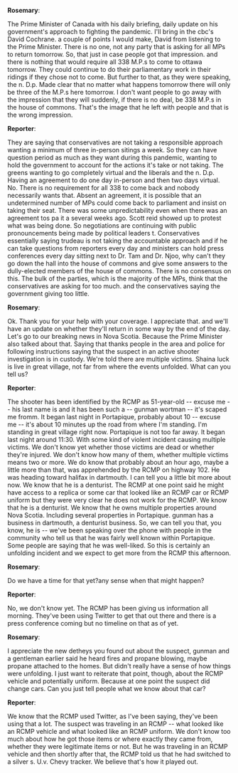 

**Rosemary**:

The Prime Minister of Canada with his daily briefing, daily update on his government's approach to fighting the pandemic.
I'll bring in the cbc's David Cochrane.
a couple of points I would make, David from listening to the Prime Minister.
There is no one, not any party that is asking for all MPs to return tomorrow.
So, that just in case people got that impression.
and there is nothing that would require all 338 M.P.s to come to ottawa tomorrow.
They could continue to do their parliamentary work in their ridings if they chose not to come.
But further to that, as they were speaking, the n. D.p. Made clear that no matter what happens tomorrow there will only be three of the M.P.s here tomorrow.
I don't want people to go away with the impression that they will suddenly, if there is no deal, be 338 M.P.s in the house of commons.
That's the image that he left with people and that is the wrong impression.



**Reporter**:

They are saying that conservatives are not taking a responsible approach wanting a minimum of three in-person sitings a week.
So they can have question period as much as they want during this pandemic, wanting to hold the government to account for the actions it's take or not taking.
The greens wanting to go completely virtual and the liberals and the n. D.p. Having an agreement to do one day in-person and then two days virtual.
No. There is no requirement for all 338 to come back and nobody necessarily wants that.
Absent an agreement, it is possible that an undetermined number of MPs could come back to parliament and insist on taking their seat.
There was some unpredictability even when there was an agreement tos pa it a several weeks ago.
Scott reid showed up to protest what was being done.
So negotiations are continuing with public pronouncements being made by political leaders t. Conservatives essentially saying trudeau is not taking the accountable approach and if he can take questions from reporters every day and ministers can hold press conferences every day sitting next to Dr. Tam and Dr. Njoo, why can't they go down the hall into the house of commons and give some answers to the dully-elected members of the house of commons.
There is no consensus on this.
The bulk of the parties, which is the majority of the MPs, think that the conservatives are asking for too much.
and the conservatives saying the government giving too little.



**Rosemary**:

Ok. Thank you for your help with your coverage.
I appreciate that.
and we'll have an update on whether they'll return in some way by the end of the day.
Let's go to our breaking news in Nova Scotia.
Because the Prime Minister also talked about that.
Saying that thanks people in the area and police for following instructions saying that the suspect in an active shooter investigation is in custody.
We're told there are multiple victims.
Shaina luck is live in great village, not far from where the events unfolded.
What can you tell us?



**Reporter**:

The shooter has been identified by the RCMP as 51-year-old -- excuse me -- his last name is and it has been such a -- gunman wortman -- it's scaped me fromm.
It began last night in Portapique, probably about 10 -- excuse me -- it's about 10 minutes up the road from where I'm standing.
I'm standing in great village right now.
Portapique is not too far away.
It began last night around 11:30. With some kind of violent incident causing multiple victims.
We don't know yet whether those victims are dead or whether they're injured.
We don't know how many of them, whether multiple victims means two or more.
We do know that probably about an hour ago, maybe a little more than that, was apprehended by the RCMP on highway 102.
He was heading toward halifax in dartmouth.
I can tell you a little bit more about now.
We know that he is a denturist.
The RCMP at one point said he might have access to a replica or some car that looked like an RCMP car or RCMP uniform but they were very clear he does not work for the RCMP.
We know that he is a denturist.
We know that he owns multiple properties around Nova Scotia.
Including several properties in Portapique.
gunman has a business in dartmouth, a denturist business.
So, we can tell you that, you know, he is -- we've been speaking over the phone with people in the community who tell us that he was fairly well known within Portapique.
Some people are saying that he was well-liked.
So this is certainly an unfolding incident and we expect to get more from the RCMP this afternoon.



**Rosemary**:

Do we have a time for that yet?any sense when that might happen?



**Reporter**:

No, we don't know yet.
The RCMP has been giving us information all morning.
They've been using Twitter to get that out there and there is a press conference coming but no timeline on that as of yet.



**Rosemary**:

I appreciate the new detheys you found out about the suspect, gunman and a gentleman earlier said he heard fires and propane blowing, maybe propane attached to the homes.
But didn't really have a sense of how things were unfolding.
I just want to reiterate that point, though, about the RCMP vehicle and potentially uniform.
Because at one point the suspect did change cars.
Can you just tell people what we know about that car?



**Reporter**:

We know that the RCMP used Twitter, as I've been saying, they've been using that a lot.
The suspect was traveling in an RCMP -- what looked like an RCMP vehicle and what looked like an RCMP uniform.
We don't know too much about how he got those items or where exactly they came from, whether they were legitimate items or not.
But he was traveling in an RCMP vehicle and then shortly after that, the RCMP told us that he had switched to a silver s. U.v. Chevy tracker.
We believe that's how it played out.
